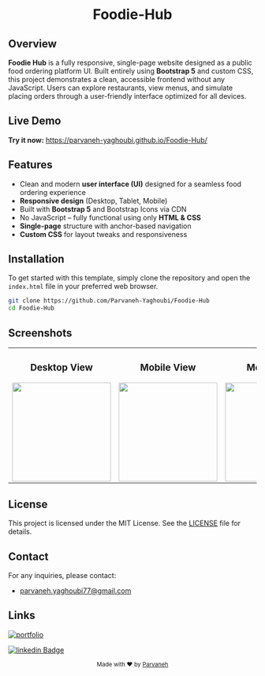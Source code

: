 <div align="center">
   <h1>Foodie-Hub</h1>
</div>


## Overview

**Foodie Hub** is a fully responsive, single-page website designed as a public food ordering platform UI. Built entirely using **Bootstrap 5** and custom CSS, this project demonstrates a clean, accessible frontend without any JavaScript. Users can explore restaurants, view menus, and simulate placing orders through a user-friendly interface optimized for all devices.


## Live Demo

**Try it now:** https://parvaneh-yaghoubi.github.io/Foodie-Hub/

## Features

- Clean and modern **user interface (UI)** designed for a seamless food ordering experience
- **Responsive design** (Desktop, Tablet, Mobile)
- Built with **Bootstrap 5** and Bootstrap Icons via CDN
- No JavaScript – fully functional using only **HTML & CSS**
- **Single-page** structure with anchor-based navigation
- **Custom CSS** for layout tweaks and responsiveness


## Installation

To get started with this template, simply clone the repository and open the `index.html` file in your preferred web browser.

```bash
git clone https://github.com/Parvaneh-Yaghoubi/Foodie-Hub
cd Foodie-Hub
```

## Screenshots

<div align="center">
    <table align="center">
    <tr align="center">
    <td align="center">
    <h3>Desktop View</h3>
    <a href="https://github.com/Parvaneh-Yaghoubi/Foodie-Hub/blob/main/assets/screenshots/desktop.png">
    <img src="https://raw.githubusercontent.com/Parvaneh-Yaghoubi/Foodie-Hub/main/assets/screenshots/desktop.png" height=200px>
    </a>
</td>
<td  align="center">
    <h3>Mobile View</h3>
    <a href="https://github.com/Parvaneh-Yaghoubi/Foodie-Hub/blob/main/assets/screenshots/mobile.png">
    <img src="https://raw.githubusercontent.com/Parvaneh-Yaghoubi/Foodie-Hub/main/assets/screenshots/mobile.png" height=200px>
    </a>
    </td>
      <td  align="center">
    <h3>Mobile View</h3>
    <a href="https://github.com/Parvaneh-Yaghoubi/Foodie-Hub/blob/main/assets/screenshots/tablet.png">
    <img src="https://raw.githubusercontent.com/Parvaneh-Yaghoubi/Foodie-Hub/main/assets/screenshots/tablet.png" height=200px>
    </a>
    </td>
    <tr>
    </table>
</div>


## License

This project is licensed under the MIT License. See the [LICENSE](https://github.com/Parvaneh-Yaghoubi/Foodie-Hub/blob/main/LICENSE) file for details.


## Contact
For any inquiries, please contact:
- parvaneh.yaghoubi77@gmail.com


## Links
[![portfolio](https://img.shields.io/badge/my_portfolio-000?style=for-the-badge&logo=ko-fi&logoColor=white)](https://parvaneh-yaghoubi.github.io/Portfolio/)

[![linkedin Badge](https://img.shields.io/badge/linkedin-0A66C2?style=for-the-badge&logo=linkedin&logoColor=white)](https://www.linkedin.com/in/parvaneh-yaghoubi-54362620b)


<div align="center">
  <sub>Made with ❤️ by <a href="https://parvaneh-yaghoubi.github.io/Portfolio/">Parvaneh</a></sub>
</div>
